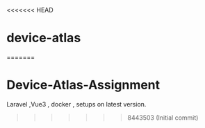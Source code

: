 <<<<<<< HEAD
# device-atlas
=======
# Device-Atlas-Assignment
Laravel ,Vue3 , docker , setups on latest version.
>>>>>>> 8443503 (Initial commit)
